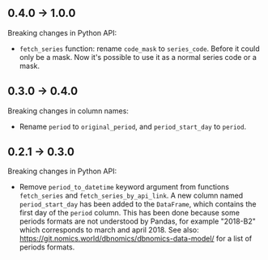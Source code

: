 ## 0.4.0 -> 1.0.0

Breaking changes in Python API:

- `fetch_series` function: rename `code_mask` to `series_code`. Before it could only be a mask. Now it's possible to use it as a normal series code or a mask.

## 0.3.0 -> 0.4.0

Breaking changes in column names:

- Rename `period` to `original_period`, and `period_start_day` to `period`.

## 0.2.1 -> 0.3.0

Breaking changes in Python API:

- Remove `period_to_datetime` keyword argument from functions `fetch_series` and `fetch_series_by_api_link`. A new column named `period_start_day` has been added to the `DataFrame`, which contains the first day of the `period` column. This has been done because some periods formats are not understood by Pandas, for example "2018-B2" which corresponds to march and april 2018. See also: https://git.nomics.world/dbnomics/dbnomics-data-model/ for a list of periods formats.